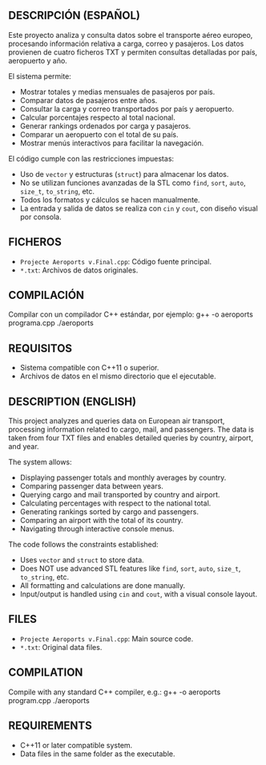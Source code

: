 
DESCRIPCIÓN (ESPAÑOL)
---------------------
Este proyecto analiza y consulta datos sobre el transporte aéreo europeo,
procesando información relativa a carga, correo y pasajeros. Los datos 
provienen de cuatro ficheros TXT y permiten consultas detalladas por país,
aeropuerto y año.

El sistema permite:
- Mostrar totales y medias mensuales de pasajeros por país.
- Comparar datos de pasajeros entre años.
- Consultar la carga y correo transportados por país y aeropuerto.
- Calcular porcentajes respecto al total nacional.
- Generar rankings ordenados por carga y pasajeros.
- Comparar un aeropuerto con el total de su país.
- Mostrar menús interactivos para facilitar la navegación.

El código cumple con las restricciones impuestas:
- Uso de `vector` y estructuras (`struct`) para almacenar los datos.
- No se utilizan funciones avanzadas de la STL como `find`, `sort`, `auto`, `size_t`, `to_string`, etc.
- Todos los formatos y cálculos se hacen manualmente.
- La entrada y salida de datos se realiza con `cin` y `cout`, con diseño visual por consola.

FICHEROS
--------
- `Projecte Aeroports v.Final.cpp`: Código fuente principal.
- `*.txt`: Archivos de datos originales.

COMPILACIÓN
-----------
Compilar con un compilador C++ estándar, por ejemplo:
    g++ -o aeroports programa.cpp
    ./aeroports

REQUISITOS
----------
- Sistema compatible con C++11 o superior.
- Archivos de datos en el mismo directorio que el ejecutable.

DESCRIPTION (ENGLISH)
---------------------
This project analyzes and queries data on European air transport,
processing information related to cargo, mail, and passengers.
The data is taken from four TXT files and enables detailed queries
by country, airport, and year.

The system allows:
- Displaying passenger totals and monthly averages by country.
- Comparing passenger data between years.
- Querying cargo and mail transported by country and airport.
- Calculating percentages with respect to the national total.
- Generating rankings sorted by cargo and passengers.
- Comparing an airport with the total of its country.
- Navigating through interactive console menus.

The code follows the constraints established:
- Uses `vector` and `struct` to store data.
- Does NOT use advanced STL features like `find`, `sort`, `auto`, `size_t`, `to_string`, etc.
- All formatting and calculations are done manually.
- Input/output is handled using `cin` and `cout`, with a visual console layout.

FILES
-----
- `Projecte Aeroports v.Final.cpp`: Main source code.
- `*.txt`: Original data files.

COMPILATION
-----------
Compile with any standard C++ compiler, e.g.:
    g++ -o aeroports program.cpp
    ./aeroports

REQUIREMENTS
------------
- C++11 or later compatible system.
- Data files in the same folder as the executable.
